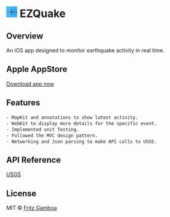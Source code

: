 # ![](./Quakes/Quakes/Assets.xcassets/AppIcon.appiconset/29.png) EZQuake

## Overview

An iOS app designed to monitor earthquake activity in real time.

## Apple AppStore

[Download app now](https://apps.apple.com/us/app/ezquakes/id1518458855)

## Features

    - MapKit and annotations to show latest activity.
    - WebKit to display more details for the specific event.
    - Implemented unit Testing.
    - Followed the MVC design pattern.
    - Networking and Json parsing to make API calls to USGS.

## API Reference

[USGS](https://earthquake.usgs.gov/fdsnws/event/1/)

## License

MIT © [Fritz Gamboa](https://fritzgt.com/)
